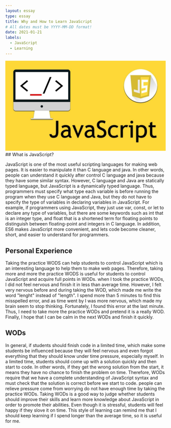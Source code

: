 ```yaml
---
layout: essay
type: essay
title: Why and How to Learn JavaScript 
# All dates must be YYYY-MM-DD format!
date: 2021-01-21
labels:
  - JavaScript 
  - Learning
---
```

<img class="ui medium left floated image" src="../images/JavaScript.jpg">
## What is JavaScript?

JavaScript is one of the most useful scripting languages for making web pages. It is easier to manipulate it than C language and java. In other words, people can understand it quickly after control C language and java because they have some similar syntax. However, C language and Java are statically typed language, but JavaScript is a dynamically typed language. Thus, programmers must specify what type each variable is before running the program when they use C language and Java, but they do not have to specify the type of variables in declaring variables in JavaScript. For example, if programmers using JavaScript, they just use var, const, or let to declare any type of variables, but there are some keywords such as int that is an integer type, and float that is a shortened term for floating points to distinguish between floating-point and integers in C language. In addition, ES6 makes JavaScript more convenient, and lets code become cleaner, short, and easier to understand for programmers.

## Personal Experience 
Taking the practice WODS can help students to control JavaScript which is an interesting language to help them to make web pages. Therefore, taking more and more the practice WODS is useful for students to control JavaScript and acquire full points in WODs. when I took the practice WODs, I did not feel nervous and finish it in less than average time. However, I felt very nervous before and during taking the WOD, which made me write the word "lenght" instead of "length". I spend more than 5 minutes to find this misspelled error, and as time went by I was more nervous, which made my brain seem to stop thinking. Fortunately, I found this error at the last minute. Thus, I need to take more the practice WODs and pretend it is a really WOD. Finally, I hope that I can be calm in the next WODs and finish it quickly.

## WODs
In general, if students should finish code in a limited time, which make some students be influenced because they will feel nervous and even forgot everything that they should know under time pressure, especially myself. In a limited time, students should come up with a solution quickly and then start to code. In other words, if they get the wrong solution from the start, it means they have no chance to finish the problem on time. Therefore, WODs require that we have a complete understanding of JavaScript syntax and must check that the solution is correct before we start to code. people can relieve pressure come from worrying do not have enough time by taking the practice WODs. Taking WODs is a good way to judge whether students should improve their skills and learn more knowledge about JavaScript in order to promote their abilities. Even though it is stressful, students will feel happy if they slove it on time. This style of learning can remind me that I should keep learning if I spend longer than the average time, so it is useful for me.
